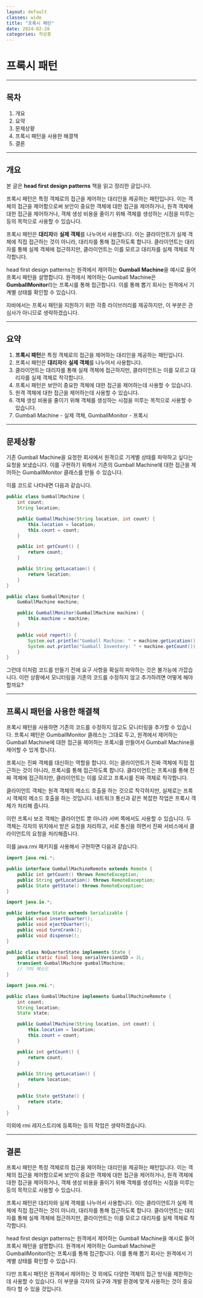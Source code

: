 ```yaml
---
layout: default
classes: wide
title: "프록시 패턴"
date: 2024-02-28
categories: 작성중
---
```


# 프록시 패턴

---

## 목차

1. 개요
2. 요약
3. 문제상황
4. 프록시 패턴을 사용한 해결책
5. 결론

---

## 개요

본 글은 **head first design patterns** 책을 읽고 정리한 글입니다.

프록시 패턴은 특정 객체로의 접근을 제어하는 대리인을 제공하는 패턴입니다. 이는 객체의 접근을 제어함으로써 보안이 중요한 객체에 대한 접근을 제어하거나, 원격 객체에 대한 접근을 제어하거나, 객체 생성 비용을 줄이기 위해 객체를 생성하는 시점을 미루는 등의 목적으로 사용할 수 있습니다.

프록시 패턴은 **대리자**와 **실제 객체**를 나누어서 사용합니다. 이는 클라이언트가 실제 객체에 직접 접근하는 것이 아니라, 대리자를 통해 접근하도록 합니다. 클라이언트는 대리자를 통해 실제 객체에 접근하지만, 클라이언트는 이를 모르고 대리자를 실제 객체로 착각합니다.

head first design patterns는 원격에서 제어하는 **Gumball Machine**을 예시로 들어 프록시 패턴을 설명합니다. 원격에서 제어하는 Gumball Machine은 **GumballMonitor**라는 프록시를 통해 접근합니다. 이를 통해 뽑기 회사는 원격에서 기계별 상태를 확인할 수 있습니다.

자바에서는 프록시 패턴을 지원하기 위한 각종 라이브러리를 제공하지만, 이 부분은 관심사가 아니므로 생략하겠습니다.

---

## 요약

1. **프록시 패턴**은 특정 객체로의 접근을 제어하는 대리인을 제공하는 패턴입니다.
2. 프록시 패턴은 **대리자**와 **실제 객체**를 나누어서 사용합니다.
3. 클라이언트는 대리자를 통해 실제 객체에 접근하지만, 클라이언트는 이를 모르고 대리자를 실제 객체로 착각합니다.
4. 프록시 패턴은 보안이 중요한 객체에 대한 접근을 제어하는데 사용할 수 있습니다.
5. 원격 객체에 대한 접근을 제어하는데 사용할 수 있습니다.
6. 객체 생성 비용을 줄이기 위해 객체를 생성하는 시점을 미루는 목적으로 사용할 수 있습니다.
7. Gumball Machine - 실제 객체, GumballMonitor - 프록시

---

## 문제상황

기존 Gumball Machine을 요청한 회사에서 원격으로 기계별 상태를 파악하고 싶다는 요청을 보냈습니다. 이를 구현하기 위해서 기존의 Gumball Machine에 대한 접근을 제어하는 GumballMonitor 클래스를 만들 수 있습니다.

이를 코드로 나타내면 다음과 같습니다.

```java
public class GumballMachine {
    int count;
    String location;

    public GumballMachine(String location, int count) {
        this.location = location;
        this.count = count;
    }

    public int getCount() {
        return count;
    }

    public String getLocation() {
        return location;
    }
}

public class GumballMonitor {
    GumballMachine machine;

    public GumballMonitor(GumballMachine machine) {
        this.machine = machine;
    }

    public void report() {
        System.out.println("Gumball Machine: " + machine.getLocation());
        System.out.println("Gumball Inventory: " + machine.getCount());
    }
}
```

그런데 이처럼 코드를 만들기 전에 요구 사항을 확실히 파악하는 것은 불가능에 가깝습니다. 이런 상황에서 모니터링을 기존의 코드를 수정하지 않고 추가하려면 어떻게 해야 할까요?

---

## 프록시 패턴을 사용한 해결책

프록시 패턴을 사용하면 기존의 코드를 수정하지 않고도 모니터링을 추가할 수 있습니다. 프록시 패턴은 GumballMonitor 클래스는 그대로 두고, 원격에서 제어하는 Gumball Machine에 대한 접근을 제어하는 프록시를 만들어서 Gumball Machine을 제어할 수 있게 합니다.

프록시는 진짜 객체를 대신하는 역할을 합니다. 이는 클라이언트가 진짜 객체에 직접 접근하는 것이 아니라, 프록시를 통해 접근하도록 합니다. 클라이언트는 프록시를 통해 진짜 객체에 접근하지만, 클라이언트는 이를 모르고 프록시를 진짜 객체로 착각합니다.

클라이언트 객체는 원격 객체의 메소드 호출을 하는 것으로 착각하지만, 실제로는 프록시 객체의 메소드 호출을 하는 것입니다. 네트워크 통신과 같은 복잡한 작업은 프록시 객체가 처리해 줍니다.

이런 프록시 보조 객체는 클라이언트 뿐 아니라 서버 쪽에서도 사용할 수 있습니다. 두 객체는 각자의 위치에서 받은 요청을 처리하고, 서로 통신을 하면서 진짜 서비스에서 클라이언트의 요청을 처리해줍니다.

이를 java.rmi 패키지를 사용해서 구현하면 다음과 같습니다.

```java
import java.rmi.*;

public interface GumballMachineRemote extends Remote {
    public int getCount() throws RemoteException;
    public String getLocation() throws RemoteException;
    public State getState() throws RemoteException;
}
```

```java
import java.io.*;

public interface State extends Serializable {
    public void insertQuarter();
    public void ejectQuarter();
    public void turnCrank();
    public void dispense();
}

public class NoQuarterState implements State {
    public static final long serialVersionUID = 2L;
    transient GumballMachine gumballMachine;
    // 기타 메소드
}
```

```java
import java.rmi.*;

public class GumballMachine implements GumballMachineRemote {
    int count;
    String location;
    State state;

    public GumballMachine(String location, int count) {
        this.location = location;
        this.count = count;
    }

    public int getCount() {
        return count;
    }

    public String getLocation() {
        return location;
    }

    public State getState() {
        return state;
    }
}
```
이외에 rmi 레지스트리에 등록하는 등의 작업은 생략하겠습니다.

---

## 결론

프록시 패턴은 특정 객체로의 접근을 제어하는 대리인을 제공하는 패턴입니다. 이는 객체의 접근을 제어함으로써 보안이 중요한 객체에 대한 접근을 제어하거나, 원격 객체에 대한 접근을 제어하거나, 객체 생성 비용을 줄이기 위해 객체를 생성하는 시점을 미루는 등의 목적으로 사용할 수 있습니다.

프록시 패턴은 대리자와 실제 객체를 나누어서 사용합니다. 이는 클라이언트가 실제 객체에 직접 접근하는 것이 아니라, 대리자를 통해 접근하도록 합니다. 클라이언트는 대리자를 통해 실제 객체에 접근하지만, 클라이언트는 이를 모르고 대리자를 실제 객체로 착각합니다.

head first design patterns는 원격에서 제어하는 Gumball Machine을 예시로 들어 프록시 패턴을 설명합니다. 원격에서 제어하는 Gumball Machine은 GumballMonitor라는 프록시를 통해 접근합니다. 이를 통해 뽑기 회사는 원격에서 기계별 상태를 확인할 수 있습니다.

다만 프록시 패턴은 원격에서 제어하는 것 외에도 다양한 객체의 접근 방식을 제한하는데 사용할 수 있습니다. 이 부분을 각자의 요구와 개발 환경에 맞게 사용하는 것이 중요하다 할 수 있을 것입니다.